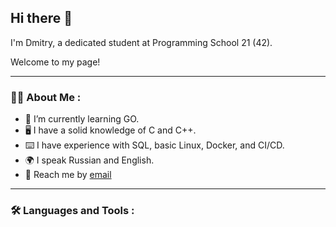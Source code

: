 ## Hi there 👋

I'm Dmitry, a dedicated student at Programming School 21 (42).

Welcome to my page!
<!--
**Desolitto/Desolitto** is a ✨ _special_ ✨ repository because its `README.md` (this file) appears on your GitHub profile.
<!--
-->
---
### :man_technologist: About Me :
- 🌱 I’m currently learning GO.
- 🖥️ I have a solid knowledge of C and C++.
- ⌨️ I have experience with SQL, basic Linux, Docker, and CI/CD.
- 🌍 I speak Russian and English.
- 📧 Reach me by [email](mailto:diikaz11@gmail.com?subject=Hello)
---

### :hammer_and_wrench: Languages and Tools :
